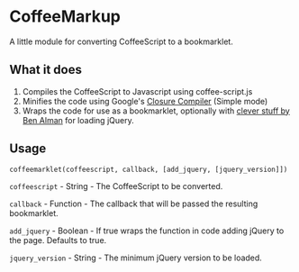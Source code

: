 CoffeeMarkup
============

A little module for converting CoffeeScript to a bookmarklet.

What it does
------------

1. Compiles the CoffeeScript to Javascript using coffee-script.js
2. Minifies the code using Google's [Closure Compiler](http://closure-compiler.appspot.com/home) (Simple mode)
3. Wraps the code for use as a bookmarklet, optionally with [clever stuff by Ben Alman](http://benalman.com/projects/run-jquery-code-bookmarklet/) for loading jQuery.

Usage
-----

    coffeemarklet(coffeescript, callback, [add_jquery, [jquery_version]])

`coffeescript` - String - The CoffeeScript to be converted.

`callback` - Function - The callback that will be passed the resulting bookmarklet.

`add_jquery` - Boolean - If true wraps the function in code adding jQuery to the page. Defaults to true.

`jquery_version` - String - The minimum jQuery version to be loaded.